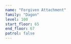 ```yaml
---
name: "Forgiven Attachment"
family: "Dagon"
level: 100
start_floor: 65
end_floor: 67
patrol: false
---
```

